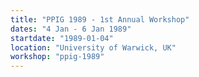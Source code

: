 ```yaml
---
title: "PPIG 1989 - 1st Annual Workshop"
dates: "4 Jan - 6 Jan 1989"
startdate: "1989-01-04"
location: "University of Warwick, UK"
workshop: "ppig-1989"
---
```

